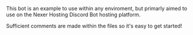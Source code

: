 This bot is an example to use within any enviroment, but primarly aimed to use on the Nexer Hosting Discord Bot hosting platform.

Sufficient comments are made within the files so it's easy to get started!
